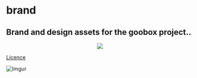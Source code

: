 # brand

## Brand and design assets for the goobox project.. 



<p align="center">
 <img src="https://i.imgur.com/rqaFOGk.png"> 
</p>


[Licence](https://creativecommons.org/licenses/by-sa/4.0/legalcode)

![Imgur](https://i.imgur.com/hzfRSfb.png)



